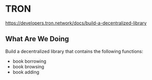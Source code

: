 # TRON

https://developers.tron.network/docs/build-a-decentralized-library

## What Are We Doing

Build a decentralized library that contains the following functions:

- book borrowing
- book browsing
- book adding



